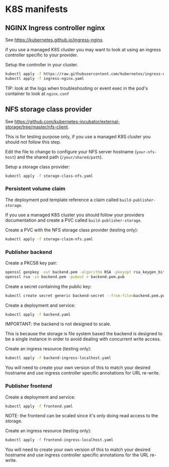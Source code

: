 # K8S manifests

## NGINX Ingress controller nginx

See https://kubernetes.github.io/ingress-nginx.

if you use a managed K8S cluster you may want to look at using an ingress
 controller specific to your provider.

Setup the controller in your cluster.
```bash
kubectl apply -f https://raw.githubusercontent.com/kubernetes/ingress-nginx/nginx-0.26.2/deploy/static/mandatory.yaml
kubectl apply -f ingress-nginx.yaml
```

TIP: look at the logs when troubleshooting or event exec in the pod's container
to look at `nginx.conf`

## NFS storage class provider

See https://github.com/kubernetes-incubator/external-storage/tree/master/nfs-client.

This is for testing purpose only, if you use a managed K8S cluster you should
 not follow this step.

Edit the file to change to configure your NFS server hostname (`your-nfs-host`)
 and the shared path (`/your/shared/path`).

Setup a storage class provider:
```bash
kubectl apply -f storage-class-nfs.yaml
```

### Persistent volume claim

The deployment pod template reference a claim called `build-publisher-storage`.

If you use a managed K8S cluster you should follow your providers documentation
 and create a PVC called `build-publisher-storage`.

Create a PVC with the NFS storage class provider (testing only):
```bash
kubectl apply -f storage-claim-nfs.yaml
```

### Publisher backend

Create a PKCS8 key pair:
```bash
openssl genpkey -out backend.pem -algorithm RSA -pkeyopt rsa_keygen_bits:2048
openssl rsa -in backend.pem -pubout > backend.pem.pub
```

Create a secret containing the public key:
```bash
kubectl create secret generic backend-secret --from-file=backend.pem.pub
```

Create a deployment and service:
```bash
kubectl apply -f backend.yaml
```

IMPORTANT: the backend is not designed to scale.

This is because the storage is file system based the backend is designed to be
 a single instance in order to avoid dealing with concurrent write access.

Create an ingress resource (testing only):
```bash
kubectl apply -f backend-ingress-localhost.yaml
```

You will need to create your own version of this to match your desired hostname
 and use ingress controller specific annotations for URL re-write.

### Publisher frontend

Create a deployment and service:
```bash
kubectl apply -f frontend.yaml
```

NOTE: the frontend can be scaled since it's only doing read access to the storage.

Create an ingress resource (testing only):
```bash
kubectl apply -f frontend-ingress-localhost.yaml
```

You will need to create your own version of this to match your desired hostname
 and use ingress controller specific annotations for the URL re-write.